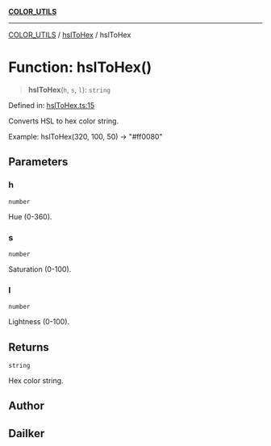 [**COLOR_UTILS**](../../README.md)

***

[COLOR_UTILS](../../README.md) / [hslToHex](../README.md) / hslToHex

# Function: hslToHex()

> **hslToHex**(`h`, `s`, `l`): `string`

Defined in: [hslToHex.ts:15](https://github.com/dailker/everyutil/blob/26e2bb73429918cf0d08899e9efd90b82a42c92e/src/color/hslToHex.ts#L15)

Converts HSL to hex color string.

Example: hslToHex(320, 100, 50) → "#ff0080"

## Parameters

### h

`number`

Hue (0-360).

### s

`number`

Saturation (0-100).

### l

`number`

Lightness (0-100).

## Returns

`string`

Hex color string.

## Author

## Dailker
